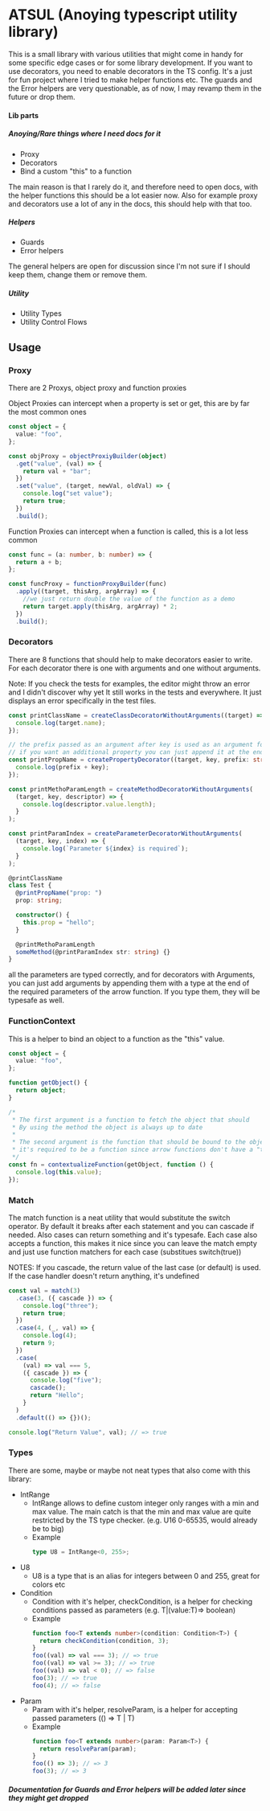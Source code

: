 # ATSUL (Anoying typescript utility library)

This is a small library with various utilities that might come in handy for some specific edge cases or
for some library development.
If you want to use decorators, you need to enable decorators in the TS config.
It's a just for fun project where I tried to make helper functions etc.
The guards and the Error helpers are very questionable, as of now, I may revamp them in the future or drop them.

#### Lib parts

##### Anoying/Rare things where I need docs for it

- Proxy
- Decorators
- Bind a custom "this" to a function

The main reason is that I rarely do it, and therefore need to open docs, with the helper functions
this should be a lot easier now. Also for example proxy and decorators use a lot of any in the docs, this should help with that too.

##### Helpers

- Guards
- Error helpers

The general helpers are open for discussion since I'm not sure if I should keep them, change them or remove them.

##### Utility

- Utility Types
- Utility Control Flows

## Usage

### Proxy

There are 2 Proxys, object proxy and function proxies

Object Proxies can intercept when a property is set or get, this are by far the most common ones

```ts
const object = {
  value: "foo",
};

const objProxy = objectProxiyBuilder(object)
  .get("value", (val) => {
    return val + "bar";
  })
  .set("value", (target, newVal, oldVal) => {
    console.log("set value");
    return true;
  })
  .build();
```

Function Proxies can intercept when a function is called, this is a lot less common

```ts
const func = (a: number, b: number) => {
  return a + b;
};

const funcProxy = functionProxyBuilder(func)
  .apply((target, thisArg, argArray) => {
    //we just return double the value of the function as a demo
    return target.apply(thisArg, argArray) * 2;
  })
  .build();
```

### Decorators

There are 8 functions that should help to make decorators easier to write.
For each decorator there is one with arguments and one without arguments.

Note: If you check the tests for examples, the editor might throw an error and I didn't discover why yet
It still works in the tests and everywhere. It just displays an error specifically in the test files.

```ts
const printClassName = createClassDecoratorWithoutArguments((target) => {
  console.log(target.name);
});

// the prefix passed as an argument after key is used as an argument for the decorator
// if you want an additional property you can just append it at the end of the callback
const printPropName = createPropertyDecorator((target, key, prefix: string) => {
  console.log(prefix + key);
});

const printMethoParamLength = createMethodDecoratorWithoutArguments(
  (target, key, descriptor) => {
    console.log(descriptor.value.length);
  }
);

const printParamIndex = createParameterDecoratorWithoutArguments(
  (target, key, index) => {
    console.log(`Parameter ${index} is required`);
  }
);

@printClassName
class Test {
  @printPropName("prop: ")
  prop: string;

  constructor() {
    this.prop = "hello";
  }

  @printMethoParamLength
  someMethod(@printParamIndex str: string) {}
}
```

all the parameters are typed correctly, and for decorators with Arguments, you can just add arguments by appending them with a type at the end of the required parameters of the arrow function. If you type them, they will be typesafe as well.

### FunctionContext

This is a helper to bind an object to a function as the "this" value.

```ts
const object = {
  value: "foo",
};

function getObject() {
  return object;
}

/*
 * The first argument is a function to fetch the object that should
 * By using the method the object is always up to date
 *
 * The second argument is the function that should be bound to the object
 * it's required to be a function since arrow functions don't have a "this" value
 */
const fn = contextualizeFunction(getObject, function () {
  console.log(this.value);
});
```

### Match

The match function is a neat utility that would substitute the switch operator.
By default it breaks after each statement and you can cascade if needed.
Also cases can return something and it's typesafe.
Each case also accepts a function, this makes it nice since you can leave the match empty and just
use function matchers for each case (substitues switch(true))

NOTES: If you cascade, the return value of the last case (or default)
is used. If the case handler doesn't return anything, it's undefined

```ts
const val = match(3)
  .case(3, ({ cascade }) => {
    console.log("three");
    return true;
  })
  .case(4, (_, val) => {
    console.log(4);
    return 9;
  })
  .case(
    (val) => val === 5,
    ({ cascade }) => {
      console.log("five");
      cascade();
      return "Hello";
    }
  )
  .default(() => {})();

console.log("Return Value", val); // => true
```

### Types

There are some, maybe or maybe not neat types that also come with this library:

- IntRange
  - IntRange allows to define custom integer only ranges with a min and max value.
    The main catch is that the min and max value are quite restricted by the TS type checker. (e.g. U16 0-65535, would already be to big)
  - Example
    ```ts
    type U8 = IntRange<0, 255>;
    ```
- U8
  - U8 is a type that is an alias for integers between 0 and 255, great for colors etc
- Condition
  - Condition with it's helper, checkCondition, is a helper for checking conditions passed as parameters (e.g. T|(value:T)=> boolean)
  - Example
    ```ts
    function foo<T extends number>(condition: Condition<T>) {
      return checkCondition(condition, 3);
    }
    foo((val) => val === 3); // => true
    foo((val) => val >= 3); // => true
    foo((val) => val < 0); // => false
    foo(3); // => true
    foo(4); // => false
    ```
- Param
  - Param with it's helper, resolveParam, is a helper for accepting passed parameters (() => T | T)
  - Example
    ```ts
    function foo<T extends number>(param: Param<T>) {
      return resolveParam(param);
    }
    foo(() => 3); // => 3
    foo(3); // => 3
    ```

##### Documentation for Guards and Error helpers will be added later since they might get dropped
